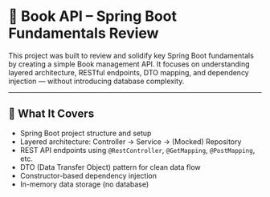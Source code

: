 # 📘 Book API – Spring Boot Fundamentals Review

This project was built to review and solidify key Spring Boot fundamentals by creating a simple Book management API. It focuses on understanding layered architecture, RESTful endpoints, DTO mapping, and dependency injection — without introducing database complexity.

---

## 🚀 What It Covers

- Spring Boot project structure and setup
- Layered architecture: Controller → Service → (Mocked) Repository
- REST API endpoints using `@RestController`, `@GetMapping`, `@PostMapping`, etc.
- DTO (Data Transfer Object) pattern for clean data flow
- Constructor-based dependency injection
- In-memory data storage (no database)
